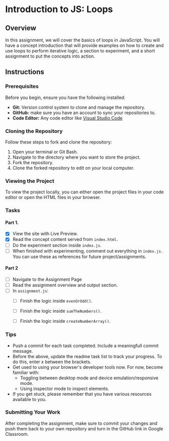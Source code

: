 # Introduction to JS: Loops

## Overview
In this assignment, we will cover the basics of loops in JavaScript. You will have a concept introduction that will provide examples on how to create and use loops to perform iterative logic, a section to experiment, and a short assignment to put the concepts into action.

## Instructions

### Prerequisites

Before you begin, ensure you have the following installed:

- **Git:** Version control system to clone and manage the repository.
- **GitHub:** make sure you have an account to sync your repositories to.
- **Code Editor:** Any code editor like [Visual Studio Code](https://code.visualstudio.com/)

### Cloning the Repository

Follow these steps to fork and clone the repository:

1. Open your terminal or Git Bash.
2. Navigate to the directory where you want to store the project.
3. Fork the repository.
4. Clone the forked repository to edit on your local computer.

### Viewing the Project

To view the project locally, you can either open the project files in your code editor or open the HTML files in your browser.

### Tasks

#### Part 1.

- [x] View the site with Live Preview.
- [x] Read the concept content served from `index.html`.
- [ ] Do the experiment section inside `index.js`.
- [ ] When finished with experimenting, comment out everything in `index.js`. You can use these as references for future project/assignments.

#### Part 2

- [ ] Navigate to the Assignment Page
- [ ] Read the assignment overview and output section.
- [ ] In `assignment.js`:
    - [ ] Finish the logic inside `evenOrOdd()`.
    - [ ] Finish the logic inside `sumTheNumbers()`.
    - [ ] Finish the logic inside `createNumberArray()`.


### Tips
- Push a commit for each task completed. Include a meaningfull commit message.
- Before the above, update the readme task list to track your progress. To do this, enter x between the brackets.
- Get used to using your browser's developer tools now. For now, become familiar with: 
    - Toggling between desktop mode and device emulation/responsive mode.
    - Using inspector mode to inspect elements.
- If you get stuck, please remember that you have various resources available to you.


### Submitting Your Work

After completing the assignment, make sure to commit your changes and push them back to your own repository and turn in the GitHub link in Google Classroom.